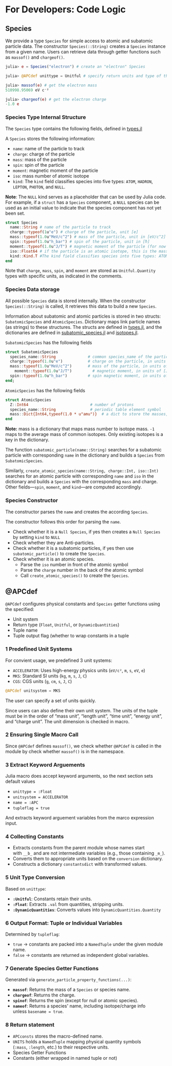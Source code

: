 # For Developers: Code Logic

## Species

We provide a type `Species` for simple access to atomic and subatomic particle data. The constructor `Species(::String)` creates a `Species` instance from a given name. Users can retrieve data through getter functions such as `massof()` and `chargeof()`.

```julia
julia> e = Species("electron") # create an "electron" Species

julia> @APCdef unittype = Unitful # specify return units and type of the getter functions via @APCdef

julia> massof(e) # get the electron mass
510998.95069 eV c⁻²

julia> chargeof(e) # get the electron charge
-1.0 e

```

### Species Type Internal Structure

The `Species` type contains the following fields, defined in [types.jl](https://github.com/bmad-sim/AtomicAndPhysicalConstants.jl/blob/main/src/types.jl)


A `Species` stores the following information:

- `name`: name of the particle to track
- `charge`: charge of the particle
- `mass`: mass of the particle
- `spin`: spin of the particle
- `moment`: magnetic moment of the particle
- `iso`: mass number of atomic isotope
- `kind`: The `kind` field classifies species into five types: `ATOM`, `HADRON`, `LEPTON`, `PHOTON`, and `NULL`.

**Note**: The `NULL` kind serves as a placeholder that can be used by Julia code. For example, if a `struct`
has a `Species` component, a `NULL` species can be used as an initial value to indicate that the
species component has not yet been set.

```julia
struct Species
  name::String # name of the particle to track
  charge::typeof(1u"e") # charge of the particle, unit [e]
  mass::typeof(1.0u"MeV/c^2") # mass of the particle, unit in [eV/c^2]
  spin::typeof(1.0u"h_bar") # spin of the particle, unit in [ħ]
  moment::typeof(1.0u"J/T") # magnetic moment of the particle (for now it's 0 unless we have a recorded value), unit in [J/T]
  iso::Float64 # if the particle is an atomic isotope, this is the mass number, otherwise 0
  kind::Kind.T #The kind field classifies species into five types: ATOM, HADRON, LEPTON, PHOTON, and NULL.
end
```

Note that `charge`, `mass`, `spin`, and `moment` are stored as `Unitful.Quantity` types with specific units, as indicated in the comments.

### Species Data storage

All possible `Species` data is stored internally. When the constructor `Species(::String)` is called, it retrieves this data to build a new `Species`.

Information about subatomic and atomic particles is stored in two structs: `SubatomicSpecies` and `AtomicSpecies`. Dictionary maps link particle names (as strings) to these structures. The structs are defined in [types.jl](https://github.com/bmad-sim/AtomicAndPhysicalConstants.jl/blob/main/src/types.jl), and the dictionaries are defined in [subatomic_species.jl](https://github.com/bmad-sim/AtomicAndPhysicalConstants.jl/blob/main/src/subatomic_species.jl) and [isotopes.jl](https://github.com/bmad-sim/AtomicAndPhysicalConstants.jl/blob/main/src/isotopes.jl). 

`SubatomicSpecies` has the following fields

```julia
struct SubatomicSpecies
  species_name::String              # common species_name of the particle
  charge::typeof(1.0u"e")           # charge on the particle, in units of [e]
  mass::typeof(1.0u"MeV/c^2")       # mass of the particle, in units of [eV/c^2]
	moment::typeof(1.0u"J/T")         # magnetic moment, in units of [J/T]
  spin::typeof(1.0u"h_bar")         # spin magnetic moment, in units of [ħ]
end;
```

`AtomicSpecies` has the following fields

```julia
struct AtomicSpecies
  Z::Int64                           # number of protons
  species_name::String               # periodic table element symbol
  mass::Dict{Int64,typeof(1.0 * u"amu")}  # a dict to store the masses, keyed by isotope
end
```

**Note:** mass is a dictionary that maps mass number to isotope mass. `-1` maps to the average mass of common isotopes. Only existing isotopes is a key in the dictionary.

The function `subatomic_particle(name::String)` searches for a subatomic particle with corresponding `name` in the dictionary and builds a `Species` from `SubatomicSpecies`.

Similarly, `create_atomic_species(name::String, charge::Int, iso::Int)` searches for an atomic particle with corresponding `name` and `iso` in the dictionary and builds a `Species` with the corresponding `mass` and charge. Other fields—`spin`, `moment`, and `kind`—are computed accordingly.

### Species Constructor

The constructor parses the `name` and creates the according `Species`.

The constructor follows this order for parsing the `name`.

- Check whether it is a `Null Species`, if yes then creates a `Null Species` by setting `kind` to `NULL`
- Check whether they are Anti-particles.
- Check whether it is a subatomic particles, if yes then use `subatomic_particle()` to create the `Species`.
- Check whether it is an atomic species.
    - Parse the `iso` number in front of the atomic symbol
    - Parse the `charge` number in the back of the atomic symbol
    - Call `create_atomic_species()` to create the `Species`.

## @APCdef

`@APCdef` configures physical constants and `Species` getter functions using the specified:

- Unit system
- Return type (`Float`, `Unitful`, or `DynamicQuantities`)
- Tuple name
- Tuple output flag (whether to wrap constants in a tuple

### 1 Predefined Unit Systems

For convient usage, we predefined 3 unit systems:

- `ACCELERATOR`: Uses high-energy physics units (`eV/c²`, `m`, `s`, `eV`, `e`)
- `MKS`: Standard SI units (`kg`, `m`, `s`, `J`, `C`)
- `CGS`: CGS units (`g`, `cm`, `s`, `J`, `C`)

```julia
@APCdef unitsystem = MKS
```

The user can specify a set of units quickly. 

Since users can also define their own unit system. The units of the tuple must be in the order of “mass unit”, “length unit”, “time unit”, “energy unit”, and “charge unit”. The unit dimension is checked in macro.

### 2 Ensuring Single Macro Call

Since `@APCdef` defines `massof()`, we check whether `@APCdef` is called in the module by check whether `massof()` is in the namespace.

### 3 Extract Keyword Arguements

Julia macro does accept keyword arguments, so the next section sets default values

- `unittype = :Float`
- `unitsystem = ACCELERATOR`
- `name = :APC`
- `tupleflag = true`

And extracts keyword arguement variables from the marco expression input.

### 4 Collecting Constants

- Extracts constants from the parent module whose names start with `__b_` and are not intermediate variables (e.g., those containing `_m_`).
- Converts them to appropriate units based on the `conversion` dictionary.
- Constructs a dictionary `constantsdict` with transformed values.

### 5 Unit Type Conversion

Based on `unittype`:

- **`:Unitful`**: Constants retain their units.
- **`:Float`**: Extracts `.val` from quantities, stripping units.
- **`:DynamicQuantities`**: Converts values into `DynamicQuantities.Quantity`

### 6 Output Format: Tuple or Individual Variables

Determined by `tupleflag`:

- `true` → constants are packed into a `NamedTuple` under the given module name.
- `false` → constants are returned as independent global variables.

### 7 Generate Species Getter Functions

Generated via `generate_particle_property_functions(...)`:

- **`massof`**: Returns the mass of a `Species` or species name.
- **`chargeof`**: Returns the charge.
- **`spinof`**: Returns the spin (except for null or atomic species).
- **`nameof`**: Returns a species' name, including isotope/charge info unless `basename = true`.

### 8 Return statement

- `APCconsts` stores the macro-defined name.
- `UNITS` holds a `NamedTuple` mapping physical quantity symbols (`:mass`, `:length`, etc.) to their respective units.
- Species Getter Functions
- Constants (either wrapped in named tuple or not)